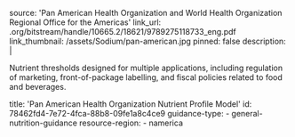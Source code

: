 source: 'Pan American Health Organization and World Health Organization Regional Office for the Americas'
link_url: .org/bitstream/handle/10665.2/18621/9789275118733_eng.pdf
link_thumbnail: /assets/Sodium/pan-american.jpg
pinned: false
description: |
  <p>Nutrient thresholds designed for multiple applications, including regulation of marketing, front-of-package labelling, and fiscal policies related to food and beverages.
  </p>
title: 'Pan American Health Organization Nutrient Profile Model'
id: 78462fd4-7e72-4fca-88b8-09fe1a8c4ce9
guidance-type:
  - general-nutrition-guidance
resource-region:
  - namerica
